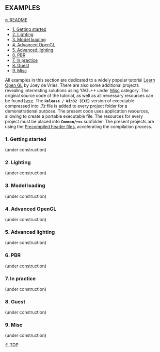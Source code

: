## EXAMPLES
[&nwarr; README](../README.md)<br>
- [1. Getting started](EXAMPLES.md#1-getting-started)
- [2. Lighting](EXAMPLES.md#2-lighting)
- [3. Model loading](EXAMPLES.md#3-model-loading)
- [4. Advanced OpenGL](EXAMPLES.md#4-advanced-opengl)
- [5. Advanced lighting](EXAMPLES.md#5-advanced-lighting)
- [6. PBR](EXAMPLES.md#6-pbr)
- [7. In practice](EXAMPLES.md#7-in-practice)
- [8. Guest](EXAMPLES.md#8-guest)
- [9. Misc](EXAMPLES.md#9-misc)

All examples in this section are dedicated to a widely popular tutorial [Learn Open GL](https://learnopengl.com/) by Joey de Vries. There are also some additional projects revealing interresting solutions using YAGL++ under [Misc](EXAMPLES.md#9-misc) category. The original source code of the tutorial, as well as all necessary resources can be found [here](https://github.com/JoeyDeVries/LearnOpenGL). The **`Release / Win32 (EXE)`** version of executable compressed into _.7z_ file is added to every project folder for a demonstrational purpose. The present code uses application resources, allowing to create a portable executable file. The resources for every project must be placed into **`Common/res`** subfolder. The present projects are using the [Precompiled header files](https://learn.microsoft.com/en-us/cpp/build/creating-precompiled-header-files?view=msvc-170), accelerating the compilation process.

### 1. Getting started
(under construction)

### 2. Lighting
(under construction)

### 3. Model loading
(under construction)

### 4. Advanced OpenGL
(under construction)

### 5. Advanced lighting
(under construction)

### 6. PBR
(under construction)

### 7. In practice
(under construction)

### 8. Guest
(under construction)

### 9. Misc
(under construction)

[&uarr; TOP](EXAMPLES.md#examples)
